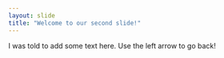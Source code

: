 ```yaml
---
layout: slide
title: "Welcome to our second slide!"
---
```

I was told to add some text here.
Use the left arrow to go back!
